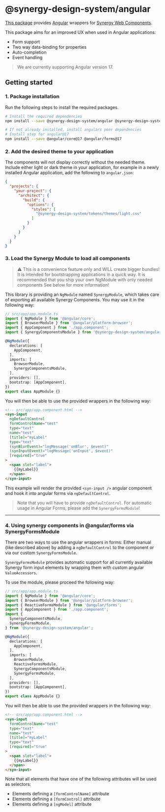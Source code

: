 # @synergy-design-system/angular

[This package](https://github.com/synergy-design-system/synergy-design-system/tree/main/packages/angular) provides [Angular](https://angular.io/) wrappers for [Synergy Web Components](https://github.com/synergy-design-system/synergy-design-system/tree/main/packages/components).

This package aims for an improved UX when used in Angular applications:
- Form support
- Two way data-binding for properties
- Auto-completion
- Event handling

> We are currently supporting Angular version 17.

## Getting started

### 1. Package installation

Run the following steps to install the required packages.

```bash
# Install the required dependencies
npm install --save @synergy-design-system/angular @synergy-design-system/components @synergy-design-system/tokens

# If not already installed, install angulars peer dependencies
# Install step for angular@17
npm install --save @angular/core@17 @angular/forms@17
```

### 2. Add the desired theme to your application

The components will not display correctly without the needed theme.
Include either light or dark theme in your application, for example in a newly installed Angular application, add the following to `angular.json`:

```json
{
  "projects": {
    "your-project": {
      "architect": {
        "build": {
          "options": {
            "styles": [
              "@synergy-design-system/tokens/themes/light.css"
            ]
          }
        }
      }
    }
  }
}
```

### 3. Load the Synergy Module to load all components

> ⚠️ This is a convenience feature only and WILL create bigger bundles!
> It is intended for bootstrapping applications in a quick way.
> It is recommended that you ship your own NgModule with only needed components
> See below for more information!

This library is providing an `NgModule` named `SynergyModule`, which takes care of exporting all available Synergy Components. You may use it in the following way:

```typescript
// src/app/app.module.ts
import { NgModule } from '@angular/core';
import { BrowserModule } from '@angular/platform-browser';
import { AppComponent } from './app.component';
import { SynergyComponentsModule } from '@synergy-design-system/angular';

@NgModule({
  declarations: [
    AppComponent,
  ],
  imports: [
    BrowserModule,
    SynergyComponentsModule,
  ],
  providers: [],
  bootstrap: [AppComponent],
})
export class AppModule {}
```

You will then be able to use the provided wrappers in the following way:

```html
<!-- src/app/app.component.html -->
<syn-input
  ngDefaultControl
  formControlName="test"
  type="text"
  name="test"
  [title]="myLabel"
  type="text"
  (synBlurEvent)="logMessage('onBlur', $event)"
  (synInputEvent)="logMessage('onInput', $event)"
  [required]="true"
>
  <span slot="label">
    {{myLabel}}
  </span>
</syn-input>
```

This example will render the provided `<syn-input />` angular component and hook it into angular forms via `ngDefaultControl`.

> Note that you will have to provide `ngDefaultControl`. For automatic usage in Angular Forms, please add the `SynergyFormsModule`!

---

### 4. Using synergy components in @angular/forms via SynergyFormsModule

There are two ways to use the angular wrappers in forms: Either manual (like described above) by adding a `ngDefaultControl` to the component or via our custom `SynergyFormsModule`.

`SynergyFormsModule` provides automatic support for all currently available Synergy form input elements by wrapping them with custom angular `ValueAccessors`.

To use the module, please proceed the following way:

```typescript
// src/app/app.module.ts
import { NgModule } from '@angular/core';
import { BrowserModule } from '@angular/platform-browser';
import { ReactiveFormsModule } from '@angular/forms';
import { AppComponent } from './app.component';
import {
  SynergyComponentsModule,
  SynergyFormsModule,
} from '@synergy-design-system/angular';

@NgModule({
  declarations: [
    AppComponent,
  ],
  imports: [
    BrowserModule,
    ReactiveFormsModule,
    SynergyComponentsModule,
    SynergyFormsModule,
  ],
  providers: [],
  bootstrap: [AppComponent],
})
export class AppModule {}
```

You will then be able to use the provided wrappers in the following way:

```html
<!-- src/app/app.component.html -->
<syn-input
  formControlName="test"
  type="text"
  name="test"
  [title]="myLabel"
  type="text"
  [required]="true"
>
  <span slot="label">
    {{myLabel}}
  </span>
</syn-input>
```

Note that all elements that have one of the following attributes will be used as selectors:

- Elements defining a `[formControlName]` attribute
- Elements defining a `[formControl]` attribute
- Elements defining a `[ngModel]` attribute
